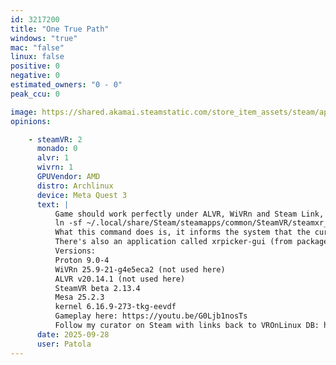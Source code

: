 ```yaml
---
id: 3217200
title: "One True Path"
windows: "true"
mac: "false"
linux: false
positive: 0
negative: 0
estimated_owners: "0 - 0"
peak_ccu: 0

image: https://shared.akamai.steamstatic.com/store_item_assets/steam/apps/3217200/header.jpg?t=1731938897
opinions:

    - steamVR: 2
      monado: 0
      alvr: 1
      wivrn: 1
      GPUVendor: AMD
      distro: Archlinux
      device: Meta Quest 3
      text: |
          Game should work perfectly under ALVR, WiVRn and Steam Link, but in the case of Steam Link it needs a special command to be run:
          ln -sf ~/.local/share/Steam/steamapps/common/SteamVR/steamxr_linux64.json ~/.config/openxr/1/active_runtime.json
          What this command does is, it informs the system that the current OpenXR backend to use is SteamVR. For some reason SteamVR / Steam Link doesn't do this automatically, and a good number of games fail to start because of it.
          There's also an application called xrpicker-gui (from package xr-picker or xr-picket-git) that might create this link automatically, but it doesn't remove it at this time. If you let this link remain there it might botch e.g. WiVRn.
          Versions:
          Proton 9.0-4
          WiVRn 25.9-21-g4e5eca2 (not used here)
          ALVR v20.14.1 (not used here)
          SteamVR beta 2.13.4
          Mesa 25.2.3
          kernel 6.16.9-273-tkg-eevdf
          Gameplay here: https://youtu.be/G0Ljb1nosTs
          Follow my curator on Steam with links back to VROnLinux DB: https://store.steampowered.com/curator/45753882-VR-Linux
      date: 2025-09-28
      user: Patola
---
```

